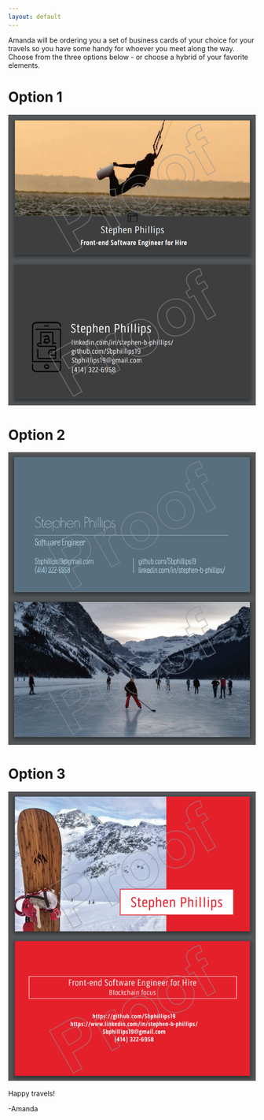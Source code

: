 ```yaml
---
layout: default
---
```


Amanda will be ordering you a set of business cards of your choice for your travels so you have some handy for whoever you meet along the way. Choose from the three options below - or choose a hybrid of your favorite elements. 

# [](#header-1) Option 1
![bcard1](/images/bcard1.png)

  
# [](#header-1) Option 2
![bcard1](/images/bcard2.png)

# [](#header-1) Option 3
![bcard1](/images/bcard3.png)

Happy travels!

-Amanda
